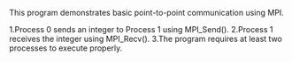 This program demonstrates basic point-to-point communication using MPI.

1.Process 0 sends an integer to Process 1 using MPI_Send().
2.Process 1 receives the integer using MPI_Recv().
3.The program requires at least two processes to execute properly.
